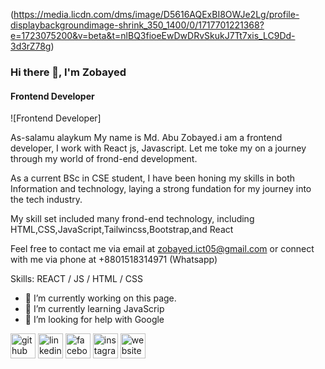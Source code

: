 (https://media.licdn.com/dms/image/D5616AQExBI8OWJe2Lg/profile-displaybackgroundimage-shrink_350_1400/0/1717701221368?e=1723075200&v=beta&t=nlBQ3fioeEwDwDRvSkukJ7Tt7xis_LC9Dd-3d3rZ78g)
### Hi there 👋, I'm Zobayed
#### Frontend Developer
![Frontend Developer]

As-salamu alaykum
My name is  Md. Abu Zobayed.i am a frontend developer, I work with React js, Javascript. Let me toke my on a journey through my world of frond-end development. 

As a current BSc in CSE student, I have been honing my skills in both Information and technology, laying a strong fundation for my journey into the tech industry. 

My skill set included many frond-end technology, including HTML,CSS,JavaScript,Tailwincss,Bootstrap,and React 

Feel free to contact me via email at zobayed.ict05@gmail.com or connect with me via phone at +8801518314971 (Whatsapp)

Skills:  REACT / JS / HTML / CSS

- 🔭 I’m currently working on this page. 
- 🌱 I’m currently learning JavaScrip 
- 🤔 I’m looking for help with Google 


[<img src='https://cdn.jsdelivr.net/npm/simple-icons@3.0.1/icons/github.svg' alt='github' height='40'>](https://github.com/https://github.com/AbuZobayed)  [<img src='https://cdn.jsdelivr.net/npm/simple-icons@3.0.1/icons/linkedin.svg' alt='linkedin' height='40'>](https://www.linkedin.com/in/https://www.linkedin.com/in/zobayedhossen//)  [<img src='https://cdn.jsdelivr.net/npm/simple-icons@3.0.1/icons/facebook.svg' alt='facebook' height='40'>](https://www.facebook.com/https://www.facebook.com/md.jehad.7587/)  [<img src='https://cdn.jsdelivr.net/npm/simple-icons@3.0.1/icons/instagram.svg' alt='instagram' height='40'>](https://www.instagram.com/https://www.instagram.com/zobayed_hossen//)  [<img src='https://cdn.jsdelivr.net/npm/simple-icons@3.0.1/icons/icloud.svg' alt='website' height='40'>](www.zobayed.com)  


